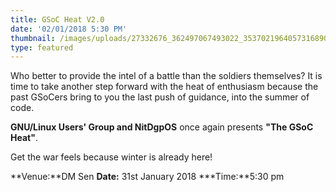 ```yaml
---
title: GSoC Heat V2.0
date: '02/01/2018 5:30 PM'
thumbnail: /images/uploads/27332676_362497067493022_3537021964057316890_n.jpg
type: featured
---
```

Who better to provide the intel of a battle than the soldiers themselves? It is time to take another step forward with the heat of enthusiasm because the past GSoCers bring to you the last push of guidance, into the summer of code.

**GNU/Linux Users' Group and NitDgpOS** once again presents **"The GSoC Heat"**.

Get the war feels because winter is already here!

**Venue:**DM Sen
**Date:** 31st January 2018
***Time:**5:30 pm


